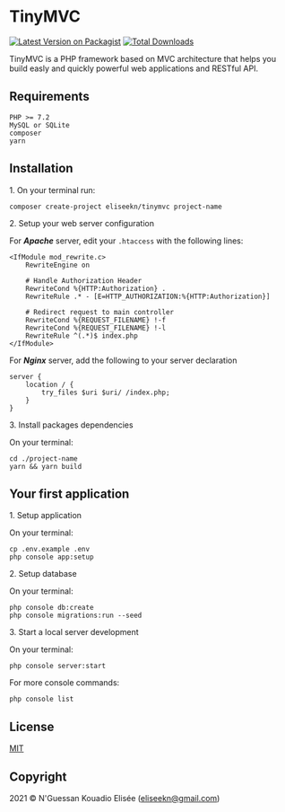 # TinyMVC

[![Latest Version on Packagist](https://img.shields.io/packagist/v/eliseekn/tinymvc.svg?style=flat-square)](https://packagist.org/packages/eliseekn/tinymvc)
[![Total Downloads](https://img.shields.io/packagist/dt/eliseekn/tinymvc.svg?style=flat-square)](https://packagist.org/packages/eliseekn/tinymvc)

TinyMVC is a PHP framework based on MVC architecture that helps you build easly and quickly powerful web applications and RESTful API.

## Requirements
```
PHP >= 7.2
MySQL or SQLite
composer
yarn
```

## Installation

1\. On your terminal run:
```
composer create-project eliseekn/tinymvc project-name
```

2\. Setup your web server configuration

For ***Apache*** server, edit your ```.htaccess``` with the following lines: 

```
<IfModule mod_rewrite.c>
    RewriteEngine on

    # Handle Authorization Header
    RewriteCond %{HTTP:Authorization} .
    RewriteRule .* - [E=HTTP_AUTHORIZATION:%{HTTP:Authorization}]

    # Redirect request to main controller
    RewriteCond %{REQUEST_FILENAME} !-f
    RewriteCond %{REQUEST_FILENAME} !-l
    RewriteRule ^(.*)$ index.php
</IfModule>
```

For ***Nginx*** server, add the following to your server declaration

```
server {
    location / {
        try_files $uri $uri/ /index.php;
    }
}
```
3\. Install packages dependencies

On your terminal:
```
cd ./project-name
yarn && yarn build
```

## Your first application

1\. Setup application

On your terminal:
```
cp .env.example .env
php console app:setup
```
2\. Setup database

On your terminal:
```
php console db:create
php console migrations:run --seed
```
3\. Start a local server development

On your terminal:
```
php console server:start
```
For more console commands:
```
php console list
```

## License
[MIT](https://opensource.org/licenses/MIT)

## Copyright
2021 © N'Guessan Kouadio Elisée (eliseekn@gmail.com)

